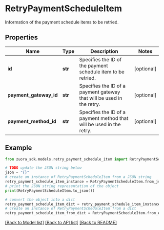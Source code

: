 # RetryPaymentScheduleItem

Information of the payment schedule items to be retried. 

## Properties

Name | Type | Description | Notes
------------ | ------------- | ------------- | -------------
**id** | **str** | Specifies the ID of the payment schedule item to be retried.  | [optional] 
**payment_gateway_id** | **str** | Specifies the ID of a payment gateway that will be used in the retry.  | [optional] 
**payment_method_id** | **str** | Specifies the ID of a payment method that will be used in the retry.  | [optional] 

## Example

```python
from zuora_sdk.models.retry_payment_schedule_item import RetryPaymentScheduleItem

# TODO update the JSON string below
json = "{}"
# create an instance of RetryPaymentScheduleItem from a JSON string
retry_payment_schedule_item_instance = RetryPaymentScheduleItem.from_json(json)
# print the JSON string representation of the object
print(RetryPaymentScheduleItem.to_json())

# convert the object into a dict
retry_payment_schedule_item_dict = retry_payment_schedule_item_instance.to_dict()
# create an instance of RetryPaymentScheduleItem from a dict
retry_payment_schedule_item_from_dict = RetryPaymentScheduleItem.from_dict(retry_payment_schedule_item_dict)
```
[[Back to Model list]](../README.md#documentation-for-models) [[Back to API list]](../README.md#documentation-for-api-endpoints) [[Back to README]](../README.md)


